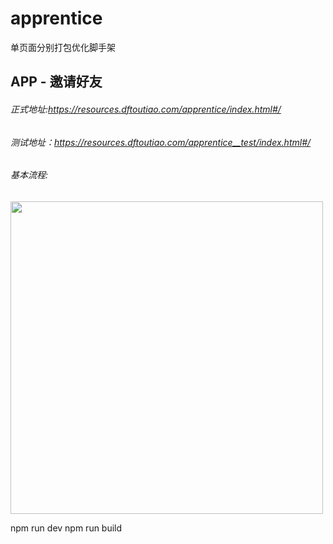 # apprentice  
单页面分别打包优化脚手架
## APP - 邀请好友
###### 正式地址:https://resources.dftoutiao.com/apprentice/index.html#/
###### 测试地址：https://resources.dftoutiao.com/apprentice__test/index.html#/

###### 基本流程:
<img src="https://resources.dftoutiao.com/apprentice/static/img/%E9%82%80%E8%AF%B7%E6%94%B6%E5%BE%92.svg" width="500" />

npm run dev
npm run build